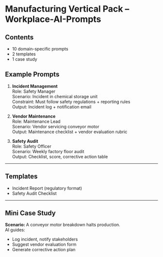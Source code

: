 # Manufacturing Vertical Pack – Workplace-AI-Prompts

## Contents
- 10 domain-specific prompts  
- 2 templates  
- 1 case study  

## Example Prompts
1. **Incident Management**  
   Role: Safety Manager  
   Scenario: Incident in chemical storage unit  
   Constraint: Must follow safety regulations + reporting rules  
   Output: Incident log + notification email  

2. **Vendor Maintenance**  
   Role: Maintenance Lead  
   Scenario: Vendor servicing conveyor motor  
   Output: Maintenance checklist + vendor evaluation rubric  

3. **Safety Audit**  
   Role: Safety Officer  
   Scenario: Weekly factory floor audit  
   Output: Checklist, score, corrective action table  

---
## Templates
- Incident Report (regulatory format)  
- Safety Audit Checklist  

---
## Mini Case Study
**Scenario:** A conveyor motor breakdown halts production.  
AI guides:  
- Log incident, notify stakeholders  
- Suggest vendor evaluation form  
- Generate corrective action plan  

